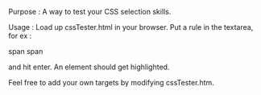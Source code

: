 Purpose : A way to test your CSS selection skills.

Usage : Load up cssTester.html in your browser. Put a rule in the textarea, for ex :

span span

and hit enter. An element should get highlighted.

Feel free to add your own targets by modifying cssTester.htm.

